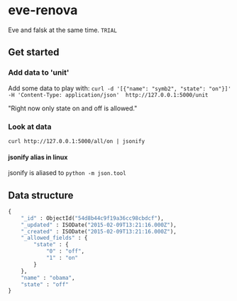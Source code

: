 # eve-renova
Eve and falsk at the same time. `TRIAL`

## Get started

### Add data to 'unit'
Add some data to play with:
`curl -d '[{"name": "symb2", "state": "on"}]' -H 'Content-Type: application/json'  http://127.0.0.1:5000/unit`

"Right now only state on and off is allowed."

### Look at data
`curl http://127.0.0.1:5000/all/on | jsonify`

#### jsonify alias in linux
jsonify is aliased to `python -m json.tool`

## Data structure
```python
{
    "_id" : ObjectId("54d8b44c9f19a36cc98cbdcf"),
    "_updated" : ISODate("2015-02-09T13:21:16.000Z"),
    "_created" : ISODate("2015-02-09T13:21:16.000Z"),
    "_allowed_fields" : {
        "state" : {
            "0" : "off",
            "1" : "on"
        }
    },
    "name" : "obama",
    "state" : "off"
}
```
